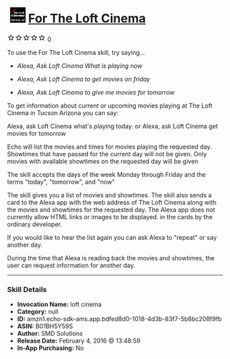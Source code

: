 # &nbsp;<img src="skill_icon" alt="For The Loft Cinema icon" width="36"> [For The Loft Cinema](http://alexa.amazon.com/#skills/amzn1.echo-sdk-ams.app.bdfed8d0-1018-4d3b-83f7-5b8bc208f9fb)
![0 stars](../../images/ic_star_border_black_18dp_1x.png)![0 stars](../../images/ic_star_border_black_18dp_1x.png)![0 stars](../../images/ic_star_border_black_18dp_1x.png)![0 stars](../../images/ic_star_border_black_18dp_1x.png)![0 stars](../../images/ic_star_border_black_18dp_1x.png) 0

To use the For The Loft Cinema skill, try saying...

* *Alexa, Ask Loft Cinema What is playing now*

* *Alexa, Ask Loft Cinema  to get  movies on friday*

* *Alexa, Ask Loft Cinema to give me movies for tomorrow*

To get information about current or upcoming movies playing at The Loft Cinema in Tucson Arizona you can say:

Alexa, ask Loft Cinema what's playing today. 
or 
Alexa, ask Loft Cinema get movies for tomorrow

Echo will list the movies and times for movies playing the requested day.  Showtimes that have passed for the current day will not be given.  Only movies with available showtimes on the requested day will be given

The skill accepts the days of the week Monday through Friday and the terms "today", "tomorrow", and "now"

The skill gives you a list of movies and showtimes.  The skill also sends a card to the Alexa app with the web address of The Loft Cinema along with the movies and showtimes for the requested day.  The Alexa app does not currently allow HTML links or images to be displayed. in the cards by the ordinary developer. 

If you would like to hear the list again you can ask Alexa to "repeat"  or say another day.

During the time that Alexa is reading back the movies and showtimes, the user can request information for another day.

***

### Skill Details

* **Invocation Name:** loft cinema
* **Category:** null
* **ID:** amzn1.echo-sdk-ams.app.bdfed8d0-1018-4d3b-83f7-5b8bc208f9fb
* **ASIN:** B01BH5Y59S
* **Author:** SMD Solutions
* **Release Date:** February 4, 2016 @ 13:48:59
* **In-App Purchasing:** No
